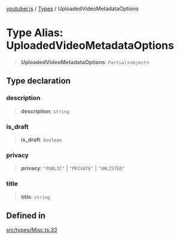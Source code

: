[youtubei.js](../../../README.md) / [Types](../README.md) / UploadedVideoMetadataOptions

# Type Alias: UploadedVideoMetadataOptions

> **UploadedVideoMetadataOptions**: `Partial`\<`object`\>

## Type declaration

### description

> **description**: `string`

### is\_draft

> **is\_draft**: `boolean`

### privacy

> **privacy**: `"PUBLIC"` \| `"PRIVATE"` \| `"UNLISTED"`

### title

> **title**: `string`

## Defined in

[src/types/Misc.ts:33](https://github.com/LuanRT/YouTube.js/blob/e1650e12979e68b9546bc63989f86b651960a10a/src/types/Misc.ts#L33)
